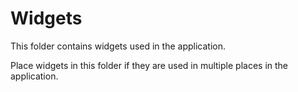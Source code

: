 # Widgets

This folder contains widgets used in the application.

Place widgets in this folder if they are used in multiple places in the application.